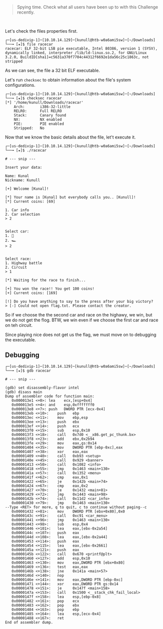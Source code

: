 > Spying time. Check what all users have been up to with this Challenge recently.

&nbsp;

Let's check the files properties first.

```
┌─[us-dedivip-1]─[10.10.14.129]─[kunull@htb-w0a6ami5sw]─[~/Downloads]
└──╼ [★]$ file racecar
racecar: ELF 32-bit LSB pie executable, Intel 80386, version 1 (SYSV), dynamically linked, interpreter /lib/ld-linux.so.2, for GNU/Linux 3.2.0, BuildID[sha1]=c5631a370f7704c44312f6692e1da56c25c1863c, not stripped
```

As we can see, the file a 32 bit ELF executable.

Let's run `checksec` to obtain information about the file's system configurations.

```
┌─[us-dedivip-1]─[10.10.14.129]─[kunull@htb-w0a6ami5sw]─[~/Downloads]
└──╼ [★]$ checksec racecar
[*] '/home/kunull/Downloads/racecar'
    Arch:       i386-32-little
    RELRO:      Full RELRO
    Stack:      Canary found
    NX:         NX enabled
    PIE:        PIE enabled
    Stripped:   No
```

Now that we know the basic details about the file, let't execute it.

```
┌─[us-dedivip-1]─[10.10.14.129]─[kunull@htb-w0a6ami5sw]─[~/Downloads]
└──╼ [★]$ ./racecar 

# --- snip ---

Insert your data:

Name: Kunal
Nickname: Kunull

[+] Welcome [Kunal]!

[*] Your name is [Kunal] but everybody calls you.. [Kunull]!
[*] Current coins: [69]

1. Car info
2. Car selection
> 2  


Select car:
1. 🚗
2. 🏎️
> 2


Select race:
1. Highway battle
2. Circuit
> 1  

[*] Waiting for the race to finish...

[+] You won the race!! You get 100 coins!
[+] Current coins: [169]

[!] Do you have anything to say to the press after your big victory?
> [-] Could not open flag.txt. Please contact the creator.
```

So if we choose the the second car and race on the highawy, we win, but we do not get the flog.
BTW, we win even if we choose the first car and race on teh circuit.

Since playing nice does not get us the flag, we must move on to debugging the executable.

## Debugging

```
┌─[us-dedivip-1]─[10.10.14.129]─[kunull@htb-w0a6ami5sw]─[~/Downloads]
└──╼ [★]$ gdb racecar

# --- snip ---

(gdb) set disassembly-flavor intel
(gdb) disass main
Dump of assembler code for function main:
   0x000013e1 <+0>:	lea    ecx,[esp+0x4]
   0x000013e5 <+4>:	and    esp,0xfffffff0
   0x000013e8 <+7>:	push   DWORD PTR [ecx-0x4]
   0x000013eb <+10>:	push   ebp
   0x000013ec <+11>:	mov    ebp,esp
   0x000013ee <+13>:	push   ebx
   0x000013ef <+14>:	push   ecx
   0x000013f0 <+15>:	sub    esp,0x10
   0x000013f3 <+18>:	call   0x7d0 <__x86.get_pc_thunk.bx>
   0x000013f8 <+23>:	add    ebx,0x2b94
   0x000013fe <+29>:	mov    eax,gs:0x14
   0x00001404 <+35>:	mov    DWORD PTR [ebp-0xc],eax
   0x00001407 <+38>:	xor    eax,eax
   0x00001409 <+40>:	call   0xb93 <setup>
   0x0000140e <+45>:	call   0x929 <banner>
   0x00001413 <+50>:	call   0x1082 <info>
   0x00001418 <+55>:	jmp    0x1463 <main+130>
   0x0000141a <+57>:	call   0x1352 <menu>
   0x0000141f <+62>:	cmp    eax,0x1
   0x00001422 <+65>:	je     0x142b <main+74>
   0x00001424 <+67>:	cmp    eax,0x2
   0x00001427 <+70>:	je     0x1432 <main+81>
   0x00001429 <+72>:	jmp    0x1443 <main+98>
   0x0000142b <+74>:	call   0x11d2 <car_info>
   0x00001430 <+79>:	jmp    0x1463 <main+130>
--Type <RET> for more, q to quit, c to continue without paging--c
   0x00001432 <+81>:	mov    DWORD PTR [ebx+0x80],0x0
   0x0000143c <+91>:	call   0xc91 <car_menu>
   0x00001441 <+96>:	jmp    0x1463 <main+130>
   0x00001443 <+98>:	sub    esp,0x4
   0x00001446 <+101>:	lea    eax,[ebx-0x2a54]
   0x0000144c <+107>:	push   eax
   0x0000144d <+108>:	lea    eax,[ebx-0x2a44]
   0x00001453 <+114>:	push   eax
   0x00001454 <+115>:	lea    eax,[ebx-0x2661]
   0x0000145a <+121>:	push   eax
   0x0000145b <+122>:	call   0x670 <printf@plt>
   0x00001460 <+127>:	add    esp,0x10
   0x00001463 <+130>:	mov    eax,DWORD PTR [ebx+0x80]
   0x00001469 <+136>:	test   eax,eax
   0x0000146b <+138>:	jne    0x141a <main+57>
   0x0000146d <+140>:	nop
   0x0000146e <+141>:	mov    eax,DWORD PTR [ebp-0xc]
   0x00001471 <+144>:	xor    eax,DWORD PTR gs:0x14
   0x00001478 <+151>:	je     0x147f <main+158>
   0x0000147a <+153>:	call   0x1500 <__stack_chk_fail_local>
   0x0000147f <+158>:	lea    esp,[ebp-0x8]
   0x00001482 <+161>:	pop    ecx
   0x00001483 <+162>:	pop    ebx
   0x00001484 <+163>:	pop    ebp
   0x00001485 <+164>:	lea    esp,[ecx-0x4]
   0x00001488 <+167>:	ret
End of assembler dump.

```
